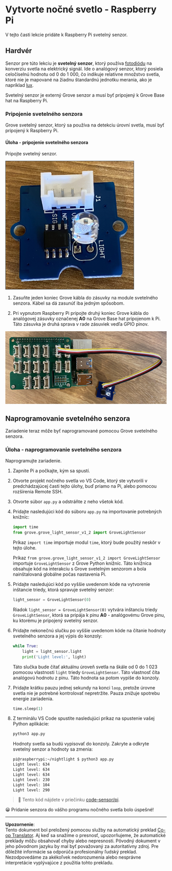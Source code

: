 <!--
CO_OP_TRANSLATOR_METADATA:
{
  "original_hash": "ea733bd0cdf2479e082373f765a08678",
  "translation_date": "2025-08-28T10:35:15+00:00",
  "source_file": "1-getting-started/lessons/3-sensors-and-actuators/pi-sensor.md",
  "language_code": "sk"
}
-->
# Vytvorte nočné svetlo - Raspberry Pi

V tejto časti lekcie pridáte k Raspberry Pi svetelný senzor.

## Hardvér

Senzor pre túto lekciu je **svetelný senzor**, ktorý používa [fotodiódu](https://wikipedia.org/wiki/Photodiode) na konverziu svetla na elektrický signál. Ide o analógový senzor, ktorý posiela celočíselnú hodnotu od 0 do 1 000, čo indikuje relatívne množstvo svetla, ktoré nie je mapované na žiadnu štandardnú jednotku merania, ako je napríklad [lux](https://wikipedia.org/wiki/Lux).

Svetelný senzor je externý Grove senzor a musí byť pripojený k Grove Base hat na Raspberry Pi.

### Pripojenie svetelného senzora

Grove svetelný senzor, ktorý sa používa na detekciu úrovní svetla, musí byť pripojený k Raspberry Pi.

#### Úloha - pripojenie svetelného senzora

Pripojte svetelný senzor.

![Grove svetelný senzor](../../../../../translated_images/grove-light-sensor.b8127b7c434e632d6bcdb57587a14e9ef69a268a22df95d08628f62b8fa5505c.sk.png)

1. Zasuňte jeden koniec Grove kábla do zásuvky na module svetelného senzora. Kábel sa dá zasunúť iba jedným spôsobom.

1. Pri vypnutom Raspberry Pi pripojte druhý koniec Grove kábla do analógovej zásuvky označenej **A0** na Grove Base hat pripojenom k Pi. Táto zásuvka je druhá sprava v rade zásuviek vedľa GPIO pinov.

![Grove svetelný senzor pripojený k zásuvke A0](../../../../../translated_images/pi-light-sensor.66cc1e31fa48cd7d5f23400d4b2119aa41508275cb7c778053a7923b4e972d7e.sk.png)

## Naprogramovanie svetelného senzora

Zariadenie teraz môže byť naprogramované pomocou Grove svetelného senzora.

### Úloha - naprogramovanie svetelného senzora

Naprogramujte zariadenie.

1. Zapnite Pi a počkajte, kým sa spustí.

1. Otvorte projekt nočného svetla vo VS Code, ktorý ste vytvorili v predchádzajúcej časti tejto úlohy, buď priamo na Pi, alebo pomocou rozšírenia Remote SSH.

1. Otvorte súbor `app.py` a odstráňte z neho všetok kód.

1. Pridajte nasledujúci kód do súboru `app.py` na importovanie potrebných knižníc:

    ```python
    import time
    from grove.grove_light_sensor_v1_2 import GroveLightSensor
    ```

    Príkaz `import time` importuje modul `time`, ktorý bude použitý neskôr v tejto úlohe.

    Príkaz `from grove.grove_light_sensor_v1_2 import GroveLightSensor` importuje `GroveLightSensor` z Grove Python knižníc. Táto knižnica obsahuje kód na interakciu s Grove svetelným senzorom a bola nainštalovaná globálne počas nastavenia Pi.

1. Pridajte nasledujúci kód po vyššie uvedenom kóde na vytvorenie inštancie triedy, ktorá spravuje svetelný senzor:

    ```python
    light_sensor = GroveLightSensor(0)
    ```

    Riadok `light_sensor = GroveLightSensor(0)` vytvára inštanciu triedy `GroveLightSensor`, ktorá sa pripája k pinu **A0** - analógovému Grove pinu, ku ktorému je pripojený svetelný senzor.

1. Pridajte nekonečnú slučku po vyššie uvedenom kóde na čítanie hodnoty svetelného senzora a jej výpis do konzoly:

    ```python
    while True:
        light = light_sensor.light
        print('Light level:', light)
    ```

    Táto slučka bude čítať aktuálnu úroveň svetla na škále od 0 do 1 023 pomocou vlastnosti `light` triedy `GroveLightSensor`. Táto vlastnosť číta analógovú hodnotu z pinu. Táto hodnota sa potom vypíše do konzoly.

1. Pridajte krátku pauzu jednej sekundy na konci `loop`, pretože úrovne svetla nie je potrebné kontrolovať nepretržite. Pauza znižuje spotrebu energie zariadenia.

    ```python
    time.sleep(1)
    ```

1. Z terminálu VS Code spustite nasledujúci príkaz na spustenie vašej Python aplikácie:

    ```sh
    python3 app.py
    ```

    Hodnoty svetla sa budú vypisovať do konzoly. Zakryte a odkryte svetelný senzor a hodnoty sa zmenia:

    ```output
    pi@raspberrypi:~/nightlight $ python3 app.py 
    Light level: 634
    Light level: 634
    Light level: 634
    Light level: 230
    Light level: 104
    Light level: 290
    ```

> 💁 Tento kód nájdete v priečinku [code-sensor/pi](../../../../../1-getting-started/lessons/3-sensors-and-actuators/code-sensor/pi).

😀 Pridanie senzora do vášho programu nočného svetla bolo úspešné!

---

**Upozornenie**:  
Tento dokument bol preložený pomocou služby na automatický preklad [Co-op Translator](https://github.com/Azure/co-op-translator). Aj keď sa snažíme o presnosť, upozorňujeme, že automatické preklady môžu obsahovať chyby alebo nepresnosti. Pôvodný dokument v jeho pôvodnom jazyku by mal byť považovaný za autoritatívny zdroj. Pre dôležité informácie sa odporúča profesionálny ľudský preklad. Nezodpovedáme za akékoľvek nedorozumenia alebo nesprávne interpretácie vyplývajúce z použitia tohto prekladu.
